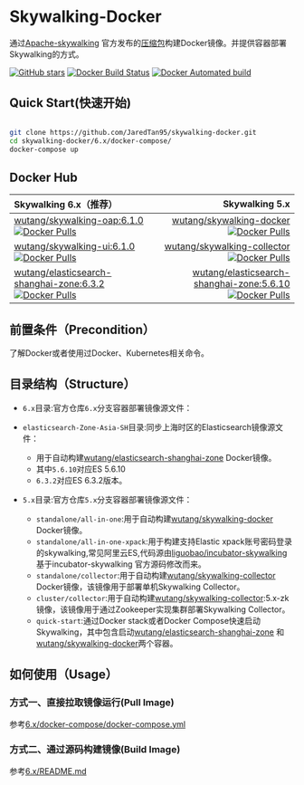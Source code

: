 # Skywalking-Docker

通过[Apache-skywalking](https://github.com/apache/incubator-skywalking/)
官方发布的[压缩包](https://skywalking.incubator.apache.org/)构建Docker镜像。并提供容器部署Skywalking的方式。

[![GitHub stars](https://img.shields.io/github/stars/JaredTan95/skywalking-docker.svg?style=for-the-badge&label=Stars&logo=github)](https://github.com/JaredTan95/skywalking-docker) [![Docker Build Status](https://img.shields.io/docker/build/wutang/skywalking-docker.svg)](https://hub.docker.com/r/wutang/skywalking-docker/) [![Docker Automated build](https://img.shields.io/docker/automated/wutang/skywalking-docker.svg)](https://hub.docker.com/r/wutang/skywalking-docker/builds/)

## Quick Start(快速开始)

```bash

git clone https://github.com/JaredTan95/skywalking-docker.git
cd skywalking-docker/6.x/docker-compose/
docker-compose up

```

<script id="asciicast-rwZPy0SROmI1we0Na5Q4W6dRG" src="https://asciinema.org/a/rwZPy0SROmI1we0Na5Q4W6dRG.js" async></script>

## Docker Hub

| Skywalking 6.x（推荐） | Skywalking 5.x| 
| :------| ------: |
| [wutang/skywalking-oap:6.1.0](https://hub.docker.com/r/wutang/skywalking-oap/) [![Docker Pulls](https://img.shields.io/docker/pulls/wutang/skywalking-oap.svg)](https://hub.docker.com/r/wutang/skywalking-oap/)| [wutang/skywalking-docker](https://hub.docker.com/r/wutang/skywalking-docker/) [![Docker Pulls](https://img.shields.io/docker/pulls/wutang/skywalking-docker.svg)](https://hub.docker.com/r/wutang/skywalking-docker/) | 
| [wutang/skywalking-ui:6.1.0](https://hub.docker.com/r/wutang/skywalking-ui/) [![Docker Pulls](https://img.shields.io/docker/pulls/wutang/skywalking-ui.svg)](https://hub.docker.com/r/wutang/skywalking-ui/) | [wutang/skywalking-collector](https://hub.docker.com/r/wutang/skywalking-collector/) [![Docker Pulls](https://img.shields.io/docker/pulls/wutang/skywalking-collector.svg)](https://hub.docker.com/r/wutang/skywalking-collector/)|
|[wutang/elasticsearch-shanghai-zone:6.3.2](https://hub.docker.com/r/wutang/elasticsearch-shanghai-zone/) [![Docker Pulls](https://img.shields.io/docker/pulls/wutang/elasticsearch-shanghai-zone.svg)](https://hub.docker.com/r/wutang/elasticsearch-shanghai-zone/)|[wutang/elasticsearch-shanghai-zone:5.6.10](https://hub.docker.com/r/wutang/elasticsearch-shanghai-zone/) [![Docker Pulls](https://img.shields.io/docker/pulls/wutang/elasticsearch-shanghai-zone.svg)](https://hub.docker.com/r/wutang/elasticsearch-shanghai-zone/)|

## 前置条件（Precondition）

 了解Docker或者使用过Docker、Kubernetes相关命令。

## 目录结构（Structure）

- `6.x`目录:官方仓库`6.x`分支容器部署镜像源文件：

- `elasticsearch-Zone-Asia-SH`目录:同步上海时区的Elasticsearch镜像源文件：

  - 用于自动构建[wutang/elasticsearch-shanghai-zone](https://hub.docker.com/r/wutang/elasticsearch-shanghai-zone/) Docker镜像。
  - 其中`5.6.10`对应ES 5.6.10
  - `6.3.2`对应ES 6.3.2版本。

- `5.x`目录:官方仓库`5.x`分支容器部署镜像源文件：

  - `standalone/all-in-one`:用于自动构建[wutang/skywalking-docker](https://hub.docker.com/r/wutang/skywalking-docker/) Docker镜像。
  - `standalone/all-in-one-xpack`:用于构建支持Elastic xpack账号密码登录的skywalking,常见阿里云ES,代码源由[liguobao/incubator-skywalking](https://github.com/liguobao/incubator-skywalking)基于incubator-skywalking 官方源码修改而来。
  - `standalone/collector`:用于自动构建[wutang/skywalking-collector](https://hub.docker.com/r/wutang/skywalking-collector/) Docker镜像，该镜像用于部署单机Skywalking Collector。
  - `cluster/collector`:用于自动构建[wutang/skywalking-collector](https://hub.docker.com/r/wutang/skywalking-collector/):5.x-zk 镜像，该镜像用于通过Zookeeper实现集群部署Skywalking Collector。
  - `quick-start`:通过Docker stack或者Docker Compose快速启动Skywalking，其中包含启动[wutang/elasticsearch-shanghai-zone](https://hub.docker.com/r/wutang/elasticsearch-shanghai-zone/) 和[wutang/skywalking-docker](https://hub.docker.com/r/wutang/skywalking-docker/)两个容器。

## 如何使用（Usage）

### 方式一、直接拉取镜像运行(Pull Image)

参考[6.x/docker-compose/docker-compose.yml](6.x/docker-compose/docker-compose.yml)

### 方式二、通过源码构建镜像(Build Image)

参考[6.x/README.md](6.x/README.md)
